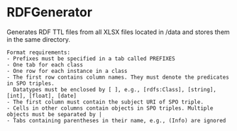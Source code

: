 # RDFGenerator

 Generates RDF TTL files from all XLSX files located in /data and stores them in the same directory.

    Format requirements:
    - Prefixes must be specified in a tab called PREFIXES
    - One tab for each class
    - One row for each instance in a class
    - The first row contains column names. They must denote the predicates in SPO triples.
      Datatypes must be enclosed by [ ], e.g., [rdfs:Class], [string], [int], [float], [date]
    - The first column must contain the subject URI of SPO triple.
    - Cells in other columns contain objects in SPO triples. Multiple objects must be separated by |
    - Tabs containing parentheses in their name, e.g., (Info) are ignored
